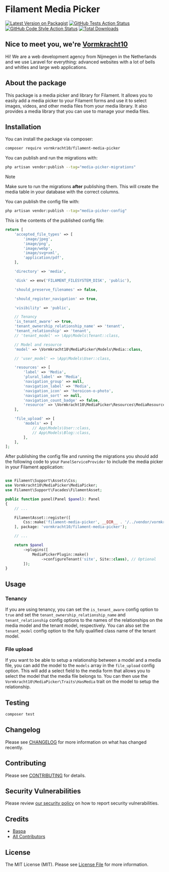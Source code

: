 # Filament Media Picker

[![Latest Version on Packagist](https://img.shields.io/packagist/v/vormkracht10/filament-media-picker.svg?style=flat-square)](https://packagist.org/packages/vormkracht10/filament-media-picker)
[![GitHub Tests Action Status](https://img.shields.io/github/actions/workflow/status/vormkracht10/filament-media-picker/run-tests.yml?branch=main&label=tests&style=flat-square)](https://github.com/vormkracht10/filament-media-picker/actions?query=workflow%3Arun-tests+branch%3Amain)
[![GitHub Code Style Action Status](https://img.shields.io/github/actions/workflow/status/vormkracht10/filament-media-picker/fix-php-code-styling.yml?branch=main&label=code%20style&style=flat-square)](https://github.com/vormkracht10/filament-media-picker/actions?query=workflow%3A"Fix+PHP+code+styling"+branch%3Amain)
[![Total Downloads](https://img.shields.io/packagist/dt/vormkracht10/filament-media-picker.svg?style=flat-square)](https://packagist.org/packages/vormkracht10/filament-media-picker)

## Nice to meet you, we're [Vormkracht10](https://vormkracht10.nl)

Hi! We are a web development agency from Nijmegen in the Netherlands and we use Laravel for everything: advanced websites with a lot of bells and whitles and large web applications.

## About the package

This package is a media picker and library for Filament. It allows you to easily add a media picker to your Filament forms and use it to select images, videos, and other media files from your media library. It also provides a media library that you can use to manage your media files.

## Installation

You can install the package via composer:

```bash
composer require vormkracht10/filament-media-picker
```

You can publish and run the migrations with:

```bash
php artisan vendor:publish --tag="media-picker-migrations"
```

> [!NOTE]
> Make sure to run the migrations **after** publishing them. This will create the media table in your database with the correct columns.

You can publish the config file with:

```bash
php artisan vendor:publish --tag="media-picker-config"
```

This is the contents of the published config file:

```php
return [
    'accepted_file_types' => [
        'image/jpeg',
        'image/png',
        'image/webp',
        'image/svg+xml',
        'application/pdf',
    ],

    'directory' => 'media',

    'disk' => env('FILAMENT_FILESYSTEM_DISK', 'public'),

    'should_preserve_filenames' => false,

    'should_register_navigation' => true,

    'visibility' => 'public',

    // Tenancy
    'is_tenant_aware' => true,
    'tenant_ownership_relationship_name' => 'tenant',
    'tenant_relationship' => 'tenant',
    // 'tenant_model' => \App\Models\Tenant::class,

    // Model and resource
    'model' => \Vormkracht10\MediaPicker\Models\Media::class,

    // 'user_model' => \App\Models\User::class,

    'resources' => [
        'label' => 'Media',
        'plural_label' => 'Media',
        'navigation_group' => null,
        'navigation_label' => 'Media',
        'navigation_icon' => 'heroicon-o-photo',
        'navigation_sort' => null,
        'navigation_count_badge' => false,
        'resource' => \Vormkracht10\MediaPicker\Resources\MediaResource::class,
    ],

    'file_upload' => [
        'models' => [
            // App\Models\User::class,
            // App\Models\Blog::class,
        ],
    ],
];
```

After publishing the config file and running the migrations you should add the following code to your `PanelServiceProvider` to include the media picker in your Filament application:

```php

use Filament\Support\Assets\Css;
use Vormkracht10\MediaPicker\MediaPicker;
use Filament\Support\Facades\FilamentAsset;

public function panel(Panel $panel): Panel
{
    // ...

    FilamentAsset::register([
        Css::make('filament-media-picker', __DIR__ . '/../vendor/vormkracht10/filament-media-picker/resources/css/filament-media-picker.css'),
    ], package: 'vormkracht10/filament-media-picker');

    // ...

    return $panel
        ->plugins([
            MediaPickerPlugin::make()
                ->configureTenant('site', Site::class), // Optional
        ]);
}
```

## Usage

### Tenancy

If you are using tenancy, you can set the `is_tenant_aware` config option to `true` and set the `tenant_ownership_relationship_name` and `tenant_relationship` config options to the names of the relationships on the media model and the tenant model, respectively. You can also set the `tenant_model` config option to the fully qualified class name of the tenant model.

### File upload

If you want to be able to setup a relationship between a model and a media file, you can add the model to the `models` array in the `file_upload` config option. This will add a select field to the media form that allows you to select the model that the media file belongs to. You can then use the `Vormkracht10\MediaPicker\Traits\HasMedia` trait on the model to setup the relationship.

## Testing

```bash
composer test
```

## Changelog

Please see [CHANGELOG](CHANGELOG.md) for more information on what has changed recently.

## Contributing

Please see [CONTRIBUTING](.github/CONTRIBUTING.md) for details.

## Security Vulnerabilities

Please review [our security policy](../../security/policy) on how to report security vulnerabilities.

## Credits

-   [Baspa](https://github.com/vormkracht10)
-   [All Contributors](../../contributors)

## License

The MIT License (MIT). Please see [License File](LICENSE.md) for more information.
